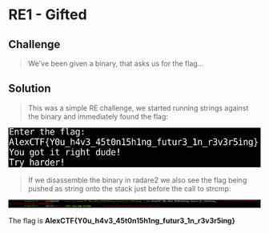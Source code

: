 # RE1 - Gifted

## Challenge
> We've been given a binary, that asks us for the flag...

## Solution
> This was a simple RE challenge, we started running strings against the binary and immediately found the flag:

![Flag from strings](https://github.com/R3dCr3sc3nt/AlexCTF/blob/master/RE1-Gifted/strings.png)

> If we disassemble the binary in radare2 we also see the flag being pushed as string onto the stack just before the call to strcmp:

![Flag from radare2](https://github.com/R3dCr3sc3nt/AlexCTF/blob/master/RE1-Gifted/radare.png)

The flag is **AlexCTF{Y0u_h4v3_45t0n15h1ng_futur3_1n_r3v3r5ing}**
